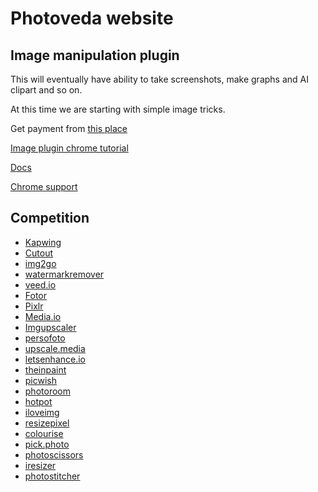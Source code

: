 # Photoveda website

## Image manipulation plugin

This will eventually have ability to take screenshots, make graphs and
AI clipart and so on.

At this time we are starting with simple image tricks.

Get payment from [this place](https://extensionpay.com)


[Image plugin chrome tutorial](https://freshman.tech/first-chrome-extension/)

[Docs](https://www.cutout.pro/api-document/bg-remover)

[Chrome support](https://support.google.com/chrome_webstore/contact/one_stop_support)


## Competition

- [Kapwing](https://kapwing.com)
- [Cutout](https://www.cutout.pro)
- [img2go](https://img2go.com)
- [watermarkremover](https://www.watermarkremover.io)
- [veed.io](https://veed.io)
- [Fotor](https://fotor.com)
- [Pixlr](https://pixlr.com)
- [Media.io](https://media.io)
- [Imgupscaler](https://imgupscaler.com)
- [persofoto](https://persofoto.com)
- [upscale.media](https://upscale.media)
- [letsenhance.io](https://letsenhance.io)
- [theinpaint](https://theinpaint.com)
- [picwish](https://picwish.com)
- [photoroom](https://photoroom.com)
- [hotpot](https://hotpot.ai)
- [iloveimg](https://iloveimg.com)
- [resizepixel](https://reiszepixel.com)
- [colourise](https://colourise.com)
- [pick.photo](https://www.pick.photo)
- [photoscissors](https://photoscissors.com)
- [iresizer](https://iresizer.com)
- [photostitcher](https://photostitcher.com)
